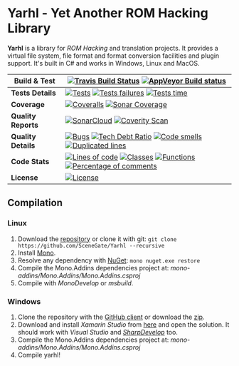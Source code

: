 # Yarhl - Yet Another ROM Hacking Library

**Yarhl** is a library for *ROM Hacking* and translation projects. It provides a virtual file system, file format and format conversion facilities and plugin support. It's built in C# and works in Windows, Linux and MacOS.


| Build & Test | [![Travis Build Status](https://travis-ci.org/SceneGate/Yarhl.svg?branch=master)](https://travis-ci.org/SceneGate/Yarhl) [![AppVeyor Build status](https://ci.appveyor.com/api/projects/status/hjgmge090s7962q6/branch/master?svg=true)](https://ci.appveyor.com/project/pleonex/libgame/branch/master) |
| ----- | ------ |
| **Tests Details** | [![Tests](https://sonarcloud.io/api/badges/measure?key=yarhl&metric=tests)](https://sonarcloud.io/dashboard?id=yarhl) [![Tests failures](https://sonarcloud.io/api/badges/measure?key=yarhl&metric=test_failures)](https://sonarcloud.io/dashboard?id=yarhl) [![Tests time](https://sonarcloud.io/api/badges/measure?key=yarhl&metric=test_execution_time)](https://sonarcloud.io/dashboard?id=yarhl) |
| **Coverage** | [![Coveralls](https://coveralls.io/repos/github/SceneGate/Yarhl/badge.svg?branch=master)](https://coveralls.io/github/SceneGate/Yarhl?branch=master) [![Sonar Coverage](https://sonarcloud.io/api/badges/measure?key=yarhl&metric=coverage)](https://sonarcloud.io/dashboard?id=yarhl) |
| **Quality Reports** | [![SonarCloud](https://sonarcloud.io/api/badges/gate?key=yarhl)](https://sonarcloud.io/dashboard?id=yarhl) [![Coverity Scan](https://scan.coverity.com/projects/14214/badge.svg)](https://scan.coverity.com/projects/scenegate-yarhl) |
| **Quality Details** | [![Bugs](https://sonarcloud.io/api/badges/measure?key=yarhl&metric=bugs)](https://sonarcloud.io/dashboard?id=yarhl) [![Tech Debt Ratio](https://sonarcloud.io/api/badges/measure?key=yarhl&metric=sqale_debt_ratio)](https://sonarcloud.io/dashboard?id=yarhl) [![Code smells](https://sonarcloud.io/api/badges/measure?key=yarhl&metric=code_smells)](https://sonarcloud.io/dashboard?id=yarhl) [![Duplicated lines](https://sonarcloud.io/api/badges/measure?key=yarhl&metric=duplicated_lines_density)](https://sonarcloud.io/dashboard?id=yarhl) |
| **Code Stats** | [![Lines of code](https://sonarcloud.io/api/badges/measure?key=yarhl&metric=ncloc)](https://sonarcloud.io/dashboard?id=yarhl) [![Classes](https://sonarcloud.io/api/badges/measure?key=yarhl&metric=classes)](https://sonarcloud.io/dashboard?id=yarhl) [![Functions](https://sonarcloud.io/api/badges/measure?key=yarhl&metric=functions)](https://sonarcloud.io/dashboard?id=yarhl) [![Percentage of comments](https://sonarcloud.io/api/badges/measure?key=yarhl&metric=comment_lines_density)](https://sonarcloud.io/dashboard?id=yarhl) |
| **License** | [![License](https://img.shields.io/badge/license-GPL%20V3-blue.svg?style=flat)](http://www.gnu.org/copyleft/gpl.html) |


## Compilation
### Linux
1. Download the [repository](https://github.com/SceneGate/yarhl/archive/master.zip) or clone it with git: `git clone https://github.com/SceneGate/Yarhl --recursive`
2. Install [Mono](http://www.mono-project.com/docs/getting-started/install/linux/).
3. Resolve any dependency with [NuGet](https://dist.nuget.org/win-x86-commandline/latest/nuget.exe): `mono nuget.exe restore`
4. Compile the Mono.Addins dependencies project at: *mono-addins/Mono.Addins/Mono.Addins.csproj*
5. Compile with *MonoDevelop* or *msbuild*.

### Windows
1. Clone the repository with the [GitHub client](https://windows.github.com/) or download the [zip](https://github.com/SceneGate/yarhl/archive/master.zip).
2. Download and install *Xamarin Studio* from [here](http://www.monodevelop.com/download/) and open the solution. It should work with *Visual Studio* and [*SharpDevelop*](http://www.icsharpcode.net/OpenSource/SD/Download/) too.
3. Compile the Mono.Addins dependencies project at: *mono-addins/Mono.Addins/Mono.Addins.csproj*
4. Compile yarhl!
